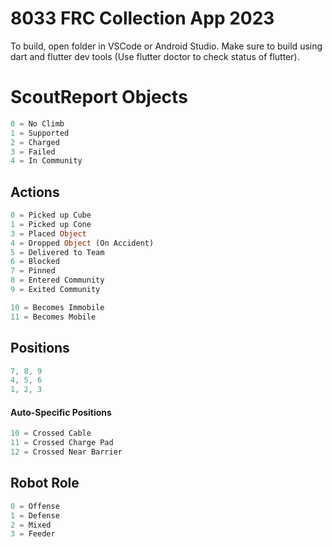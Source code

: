 # 8033 FRC Collection App 2023

To build, open folder in VSCode or Android Studio. Make sure to build using dart and flutter dev tools (Use flutter doctor to check status of flutter). 

# ScoutReport Objects

```dart
0 = No Climb
1 = Supported
2 = Charged
3 = Failed
4 = In Community
```

## Actions

```dart
0 = Picked up Cube
1 = Picked up Cone
3 = Placed Object
4 = Dropped Object (On Accident)
5 = Delivered to Team
6 = Blocked
7 = Pinned
8 = Entered Community
9 = Exited Community

10 = Becomes Immobile
11 = Becomes Mobile
```

## Positions

```dart
7, 8, 9
4, 5, 6
1, 2, 3
```

#### Auto-Specific Positions
```dart
10 = Crossed Cable
11 = Crossed Charge Pad
12 = Crossed Near Barrier
```

## Robot Role
```dart
0 = Offense
1 = Defense
2 = Mixed
3 = Feeder
```
